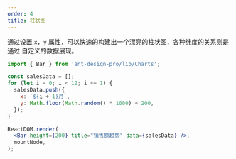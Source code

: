 ```yaml
---
order: 4
title: 柱状图
---
```


通过设置 `x`，`y` 属性，可以快速的构建出一个漂亮的柱状图，各种纬度的关系则是通过
自定义的数据展现。

```jsx
import { Bar } from 'ant-design-pro/lib/Charts';

const salesData = [];
for (let i = 0; i < 12; i += 1) {
  salesData.push({
    x: `${i + 1}月`,
    y: Math.floor(Math.random() * 1000) + 200,
  });
}

ReactDOM.render(
  <Bar height={200} title="销售额趋势" data={salesData} />,
  mountNode,
);
```
